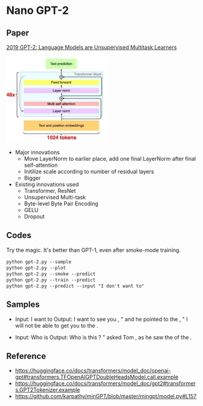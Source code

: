 # Nano GPT-2

## Paper

[2019 GPT-2: Language Models are Unsupervised Multitask Learners](https://cdn.openai.com/better-language-models/language_models_are_unsupervised_multitask_learners.pdf)
 
![](image/gpt2.png)

- Major innovations
    - Move LayerNorm to earlier place, add one final LayerNorm after final self-attention
    - Initilize scale according to number of residual layers
    - Bigger
- Existing innovations used
    - Transformer, ResNet
    - Unsupervised Multi-task
    - Byte-level Byte Pair Encoding
    - GELU
    - Dropout

## Codes

Try the magic. It's better than GPT-1, even after smoke-mode training.

```
python gpt-2.py --sample
python gpt-2.py --plot
python gpt-2.py --smoke --predict
python gpt-2.py --train --predict
python gpt-2.py --predict --input "I don't want to"
```

## Samples

- Input: I want to
Output: I want to see you , " and he pointed to the <unk> , " I will not be able to get you to the <unk> .

- Input: Who is
Output: Who is this ? " asked Tom , as he saw the <unk> of the <unk> .

## Reference

- https://huggingface.co/docs/transformers/model_doc/openai-gpt#transformers.TFOpenAIGPTDoubleHeadsModel.call.example
- https://huggingface.co/docs/transformers/model_doc/gpt2#transformers.GPT2Tokenizer.example
- https://github.com/karpathy/minGPT/blob/master/mingpt/model.py#L157
